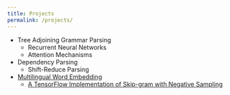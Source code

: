 ```yaml
---
title: Projects
permalink: /projects/
---
```


- Tree Adjoining Grammar Parsing
  * Recurrent Neural Networks
  * Attention Mechanisms
- Dependency Parsing
  * Shift-Reduce Parsing
- [Multilingual Word Embedding](/docs/multiembed.pdf)
  * [A TensorFlow Implementation of Skip-gram with Negative Sampling](https://github.com/jungokasai/skipgram)
